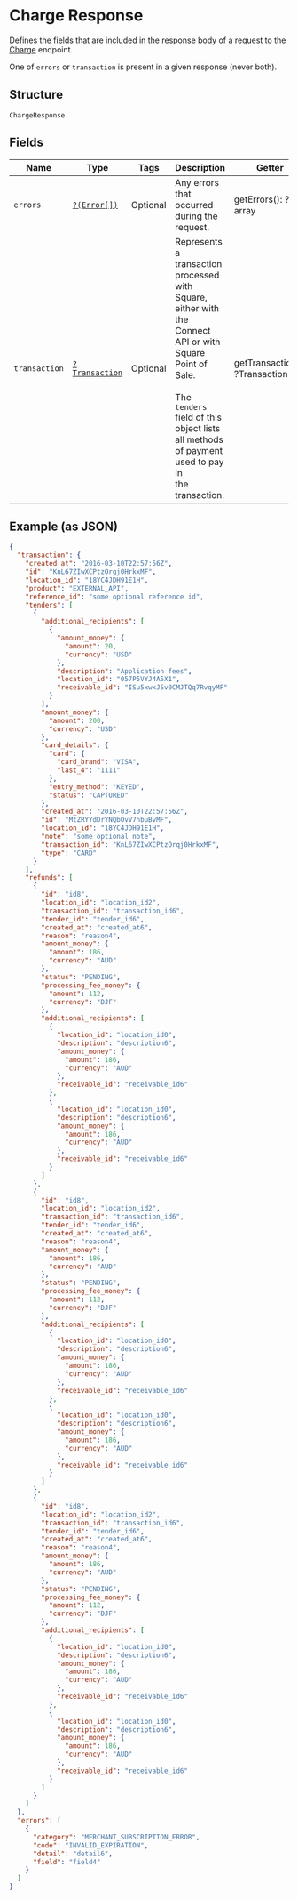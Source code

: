 
# Charge Response

Defines the fields that are included in the response body of
a request to the [Charge](api-endpoint:Transactions-Charge) endpoint.

One of `errors` or `transaction` is present in a given response (never both).

## Structure

`ChargeResponse`

## Fields

| Name | Type | Tags | Description | Getter | Setter |
|  --- | --- | --- | --- | --- | --- |
| `errors` | [`?(Error[])`](../../doc/models/error.md) | Optional | Any errors that occurred during the request. | getErrors(): ?array | setErrors(?array errors): void |
| `transaction` | [`?Transaction`](../../doc/models/transaction.md) | Optional | Represents a transaction processed with Square, either with the<br>Connect API or with Square Point of Sale.<br><br>The `tenders` field of this object lists all methods of payment used to pay in<br>the transaction. | getTransaction(): ?Transaction | setTransaction(?Transaction transaction): void |

## Example (as JSON)

```json
{
  "transaction": {
    "created_at": "2016-03-10T22:57:56Z",
    "id": "KnL67ZIwXCPtzOrqj0HrkxMF",
    "location_id": "18YC4JDH91E1H",
    "product": "EXTERNAL_API",
    "reference_id": "some optional reference id",
    "tenders": [
      {
        "additional_recipients": [
          {
            "amount_money": {
              "amount": 20,
              "currency": "USD"
            },
            "description": "Application fees",
            "location_id": "057P5VYJ4A5X1",
            "receivable_id": "ISu5xwxJ5v0CMJTQq7RvqyMF"
          }
        ],
        "amount_money": {
          "amount": 200,
          "currency": "USD"
        },
        "card_details": {
          "card": {
            "card_brand": "VISA",
            "last_4": "1111"
          },
          "entry_method": "KEYED",
          "status": "CAPTURED"
        },
        "created_at": "2016-03-10T22:57:56Z",
        "id": "MtZRYYdDrYNQbOvV7nbuBvMF",
        "location_id": "18YC4JDH91E1H",
        "note": "some optional note",
        "transaction_id": "KnL67ZIwXCPtzOrqj0HrkxMF",
        "type": "CARD"
      }
    ],
    "refunds": [
      {
        "id": "id8",
        "location_id": "location_id2",
        "transaction_id": "transaction_id6",
        "tender_id": "tender_id6",
        "created_at": "created_at6",
        "reason": "reason4",
        "amount_money": {
          "amount": 186,
          "currency": "AUD"
        },
        "status": "PENDING",
        "processing_fee_money": {
          "amount": 112,
          "currency": "DJF"
        },
        "additional_recipients": [
          {
            "location_id": "location_id0",
            "description": "description6",
            "amount_money": {
              "amount": 186,
              "currency": "AUD"
            },
            "receivable_id": "receivable_id6"
          },
          {
            "location_id": "location_id0",
            "description": "description6",
            "amount_money": {
              "amount": 186,
              "currency": "AUD"
            },
            "receivable_id": "receivable_id6"
          }
        ]
      },
      {
        "id": "id8",
        "location_id": "location_id2",
        "transaction_id": "transaction_id6",
        "tender_id": "tender_id6",
        "created_at": "created_at6",
        "reason": "reason4",
        "amount_money": {
          "amount": 186,
          "currency": "AUD"
        },
        "status": "PENDING",
        "processing_fee_money": {
          "amount": 112,
          "currency": "DJF"
        },
        "additional_recipients": [
          {
            "location_id": "location_id0",
            "description": "description6",
            "amount_money": {
              "amount": 186,
              "currency": "AUD"
            },
            "receivable_id": "receivable_id6"
          },
          {
            "location_id": "location_id0",
            "description": "description6",
            "amount_money": {
              "amount": 186,
              "currency": "AUD"
            },
            "receivable_id": "receivable_id6"
          }
        ]
      },
      {
        "id": "id8",
        "location_id": "location_id2",
        "transaction_id": "transaction_id6",
        "tender_id": "tender_id6",
        "created_at": "created_at6",
        "reason": "reason4",
        "amount_money": {
          "amount": 186,
          "currency": "AUD"
        },
        "status": "PENDING",
        "processing_fee_money": {
          "amount": 112,
          "currency": "DJF"
        },
        "additional_recipients": [
          {
            "location_id": "location_id0",
            "description": "description6",
            "amount_money": {
              "amount": 186,
              "currency": "AUD"
            },
            "receivable_id": "receivable_id6"
          },
          {
            "location_id": "location_id0",
            "description": "description6",
            "amount_money": {
              "amount": 186,
              "currency": "AUD"
            },
            "receivable_id": "receivable_id6"
          }
        ]
      }
    ]
  },
  "errors": [
    {
      "category": "MERCHANT_SUBSCRIPTION_ERROR",
      "code": "INVALID_EXPIRATION",
      "detail": "detail6",
      "field": "field4"
    }
  ]
}
```

